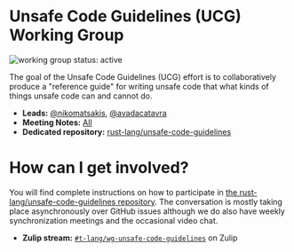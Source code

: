 # Unsafe Code Guidelines (UCG) Working Group
![working group status: active][status]

The goal of the Unsafe Code Guidelines (UCG) effort is to
collaboratively produce a "reference guide" for writing unsafe code
that what kinds of things unsafe code can and cannot do.

- **Leads:** [@nikomatsakis][nikomatsakis], [@avadacatavra][avadacatavra]
- **Meeting Notes:** [All](NOTES.md)
- **Dedicated repository:** [rust-lang/unsafe-code-guidelines][ucg]

[ucg]: https://github.com/rust-lang/unsafe-code-guidelines
[status]: https://img.shields.io/badge/status-active-brightgreen.svg?style=for-the-badge

# How can I get involved?

You will find complete instructions on how to participate in [the
rust-lang/unsafe-code-guidelines repository][ucg]. The conversation is
mostly taking place asynchronously over GitHub issues although we do
also have weekly synchronization meetings and the occasional video
chat.

- **Zulip stream:** [`#t-lang/wg-unsafe-code-guidelines`][zulip] on Zulip

[repo]: https://github.com/rust-lang/rust
[zulip]: https://rust-lang.zulipchat.com/#narrow/stream/122657-t-compiler.2Fwg-nll


[nikomatsakis]: https://github.com/nikomatsakis
[avadacatavra]: https://github.com/avadacatavra
[RalfJung]: https://github.com/RalfJung
